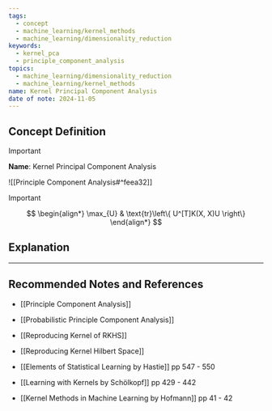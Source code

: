 ```yaml
---
tags:
  - concept
  - machine_learning/kernel_methods
  - machine_learning/dimensionality_reduction
keywords:
  - kernel_pca
  - principle_component_analysis
topics:
  - machine_learning/dimensionality_reduction
  - machine_learning/kernel_methods
name: Kernel Principal Component Analysis
date of note: 2024-11-05
---
```


## Concept Definition

>[!important]
>**Name**: Kernel Principal Component Analysis

![[Principle Component Analysis#^feea32]]

>[!important]
>$$
>\begin{align*}
> \max_{U} & \text{tr}\left\{ U^[T]K(X, X)U \right\} 
>\end{align*}
>$$


## Explanation





-----------
##  Recommended Notes and References



- [[Principle Component Analysis]]
- [[Probabilistic Principle Component Analysis]]

- [[Reproducing Kernel of RKHS]]
- [[Reproducing Kernel Hilbert Space]]


- [[Elements of Statistical Learning by Hastie]] pp 547 - 550
- [[Learning with Kernels by Schölkopf]] pp 429 - 442
- [[Kernel Methods in Machine Learning by Hofmann]] pp 41 - 42

